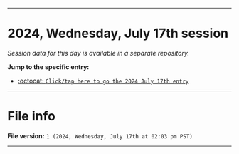 
***

# 2024, Wednesday, July 17th session

_Session data for this day is available in a separate repository._

**Jump to the specific entry:**

- [:octocat: `Click/tap here to go the 2024 July 17th entry`](https://github.com/seanpm2001/SeansLifeArchive_Images_TinyTower_Y2024/tree/SeansLifeArchive_Images_TinyTower_Y2024_Main-dev/2024/07_July/17/)

***

# File info

**File version:** `1 (2024, Wednesday, July 17th at 02:03 pm PST)`

***
